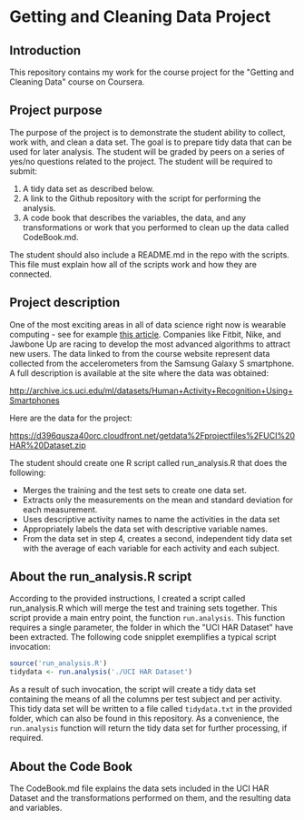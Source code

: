 # Getting and Cleaning Data Project

## Introduction

This repository contains my work for the course project for the "Getting and Cleaning Data" course on Coursera.

## Project purpose

The purpose of the project is to demonstrate the student ability to collect, work with, and clean a data set. The goal is to prepare tidy data that can be used for later analysis. The student will be graded by peers on a series of yes/no questions related to the project. The student will be required to submit: 

  1. A tidy data set as described below. 
  2. A link to the Github repository with the script for performing the analysis.
  3. A code book that describes the variables, the data, and any transformations or work that you performed to clean up the data called CodeBook.md. 

The student should also include a README.md in the repo with the scripts. This file must explain how all of the scripts work and how they are connected.

## Project description

One of the most exciting areas in all of data science right now is wearable computing - see for example [this article](http://www.insideactivitytracking.com/data-science-activity-tracking-and-the-battle-for-the-worlds-top-sports-brand/). Companies like Fitbit, Nike, and Jawbone Up are racing to develop the most advanced algorithms to attract new users. The data linked to from the course website represent data collected from the accelerometers from the Samsung Galaxy S smartphone. A full description is available at the site where the data was obtained: 

http://archive.ics.uci.edu/ml/datasets/Human+Activity+Recognition+Using+Smartphones 

Here are the data for the project: 

https://d396qusza40orc.cloudfront.net/getdata%2Fprojectfiles%2FUCI%20HAR%20Dataset.zip 

The student should create one R script called run_analysis.R that does the following: 

  * Merges the training and the test sets to create one data set.
  * Extracts only the measurements on the mean and standard deviation for each measurement. 
  * Uses descriptive activity names to name the activities in the data set
  * Appropriately labels the data set with descriptive variable names. 
  * From the data set in step 4, creates a second, independent tidy data set with the average of each variable for each activity and each subject.

## About the run_analysis.R script

According to the provided instructions, I created a script called run_analysis.R which will merge the test and training sets together. This script provide a main entry point, the function `run.analysis`. This function requires a single parameter, the folder in which the "UCI HAR Dataset" have been extracted. The following code snipplet exemplifies a typical script invocation:

```r
source('run_analysis.R')
tidydata <- run.analysis('./UCI HAR Dataset')
```

As a result of such invocation, the script will create a tidy data set containing the means of all the columns per test subject and per activity. This tidy data set will be written to a file called `tidydata.txt` in the provided folder, which can also be found in this repository. As a convenience, the `run.analysis` function will return the tidy data set for further processing, if required.

## About the Code Book

The CodeBook.md file explains the data sets included in the UCI HAR Dataset and the transformations performed on them, and the resulting data and variables.
